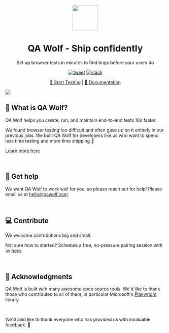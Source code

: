 <p align="center"><img src="https://qawolf-public.s3.us-east-2.amazonaws.com/logo-small.png" height="80" /></p>

<h1 align="center">QA Wolf - Ship confidently</h1>

<p align="center">Set up browser tests in minutes to find bugs before your users do</p>

<p align="center">
<a align="center" href="https://twitter.com/intent/tweet?text=%F0%9F%90%BA+QA+Wolf%3A+Ship+confidently&url=https%3A%2F%2Fqawolf.com"><img src="https://img.shields.io/twitter/url/https/github.com/tterb/hyde.svg?style=social" alt="tweet" /></a>
<a href="http://slack.qawolf.com"><img src="https://img.shields.io/badge/slack-qawolf-36C5F0.svg?logo=slack" alt="slack" /></a>
</p>

<p align="center">
    <a href="https://www.qawolf.com/sign-up">🚀 Start Testing</a> |
    <a href="https://www.qawolf.com/docs">📖 Documentation</a>
</p>

<a href="https://youtu.be/q4_kSEh2O7o" alt="create your first browser test">
<img src="https://qawolf-public.s3.us-east-2.amazonaws.com/create.gif">
</a>

<br/>

## 🐺 What is QA Wolf?

QA Wolf helps you create, run, and maintain end-to-end tests 10x faster.

We found browser testing too difficult and often gave up on it entirely in our previous jobs. We built QA Wolf for developers like us who want to spend less time testing and more time shipping 🚀

<a href="https://www.qawolf.com/docs/why-qa-wolf">Learn more here</a>

<br/>

## 🙋 Get help

We want QA Wolf to work well for you, so please reach out for help! Please email us at hello@qawolf.com.

<br/>

## 💻 Contribute

We welcome contributions big and small.

Not sure how to started? Schedule a free, no-pressure pairing session with us [here](https://calendly.com/qawolf/30min).

<br/>

## 🙏 Acknowledgments

QA Wolf is built with many awesome open source tools. We'd like to thank those who contributed to all of them, in particular Microsoft's [Playwright](https://github.com/microsoft/playwright) library.

<br/>

We'd also like to thank everyone who has provided us with invaluable feedback. 🐺
